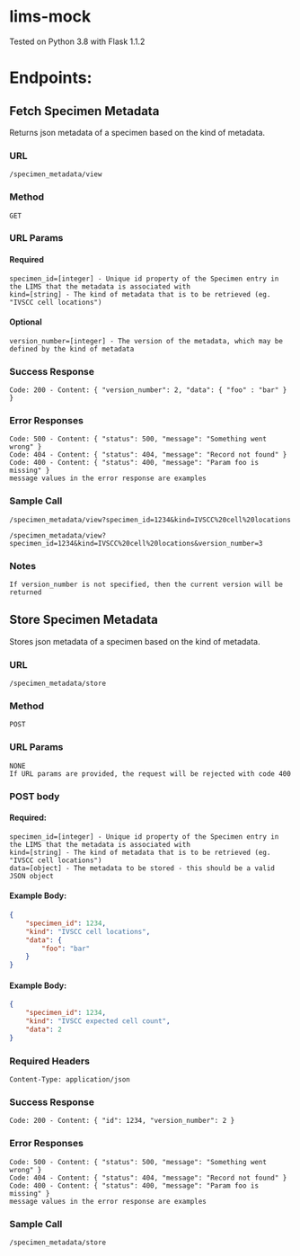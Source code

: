 # lims-mock

Tested on Python 3.8 with Flask 1.1.2

# Endpoints:

## Fetch Specimen Metadata

Returns json metadata of a specimen based on the kind of metadata.

### URL

`/specimen_metadata/view`
 
### Method

`GET`

### URL Params

#### Required

```
specimen_id=[integer] - Unique id property of the Specimen entry in the LIMS that the metadata is associated with
kind=[string] - The kind of metadata that is to be retrieved (eg. "IVSCC cell locations")
```

#### Optional

```
version_number=[integer] - The version of the metadata, which may be defined by the kind of metadata
```

### Success Response

```
Code: 200 - Content: { "version_number": 2, "data": { "foo" : "bar" } }
```

### Error Responses

```
Code: 500 - Content: { "status": 500, "message": "Something went wrong" }
Code: 404 - Content: { "status": 404, "message": "Record not found" }
Code: 400 - Content: { "status": 400, "message": "Param foo is missing" }
message values in the error response are examples
```

### Sample Call

`/specimen_metadata/view?specimen_id=1234&kind=IVSCC%20cell%20locations`

`/specimen_metadata/view?specimen_id=1234&kind=IVSCC%20cell%20locations&version_number=3`

### Notes

```
If version_number is not specified, then the current version will be returned
```

## Store Specimen Metadata

Stores json metadata of a specimen based on the kind of metadata.

### URL

`/specimen_metadata/store`

### Method

`POST`

### URL Params

```
NONE
If URL params are provided, the request will be rejected with code 400
```

### POST body

#### Required:

```
specimen_id=[integer] - Unique id property of the Specimen entry in the LIMS that the metadata is associated with
kind=[string] - The kind of metadata that is to be retrieved (eg. "IVSCC cell locations")
data=[object] - The metadata to be stored - this should be a valid JSON object
```

#### Example Body:

```json
{
    "specimen_id": 1234,
    "kind": "IVSCC cell locations",
    "data": {
        "foo": "bar"
    }
}
```

#### Example Body:

```json
{
    "specimen_id": 1234,
    "kind": "IVSCC expected cell count",
    "data": 2
}
```

### Required Headers

```
Content-Type: application/json
```

### Success Response

```
Code: 200 - Content: { "id": 1234, "version_number": 2 }
```

### Error Responses

```
Code: 500 - Content: { "status": 500, "message": "Something went wrong" }
Code: 404 - Content: { "status": 404, "message": "Record not found" }
Code: 400 - Content: { "status": 400, "message": "Param foo is missing" }
message values in the error response are examples
```

### Sample Call

`/specimen_metadata/store`
